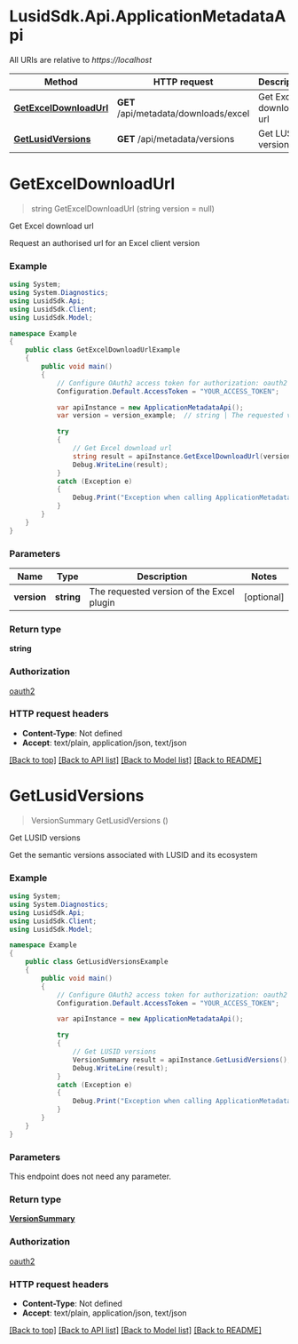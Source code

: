 # LusidSdk.Api.ApplicationMetadataApi

All URIs are relative to *https://localhost*

Method | HTTP request | Description
------------- | ------------- | -------------
[**GetExcelDownloadUrl**](ApplicationMetadataApi.md#getexceldownloadurl) | **GET** /api/metadata/downloads/excel | Get Excel download url
[**GetLusidVersions**](ApplicationMetadataApi.md#getlusidversions) | **GET** /api/metadata/versions | Get LUSID versions


<a name="getexceldownloadurl"></a>
# **GetExcelDownloadUrl**
> string GetExcelDownloadUrl (string version = null)

Get Excel download url

Request an authorised url for an Excel client version

### Example
```csharp
using System;
using System.Diagnostics;
using LusidSdk.Api;
using LusidSdk.Client;
using LusidSdk.Model;

namespace Example
{
    public class GetExcelDownloadUrlExample
    {
        public void main()
        {
            // Configure OAuth2 access token for authorization: oauth2
            Configuration.Default.AccessToken = "YOUR_ACCESS_TOKEN";

            var apiInstance = new ApplicationMetadataApi();
            var version = version_example;  // string | The requested version of the Excel plugin (optional) 

            try
            {
                // Get Excel download url
                string result = apiInstance.GetExcelDownloadUrl(version);
                Debug.WriteLine(result);
            }
            catch (Exception e)
            {
                Debug.Print("Exception when calling ApplicationMetadataApi.GetExcelDownloadUrl: " + e.Message );
            }
        }
    }
}
```

### Parameters

Name | Type | Description  | Notes
------------- | ------------- | ------------- | -------------
 **version** | **string**| The requested version of the Excel plugin | [optional] 

### Return type

**string**

### Authorization

[oauth2](../README.md#oauth2)

### HTTP request headers

 - **Content-Type**: Not defined
 - **Accept**: text/plain, application/json, text/json

[[Back to top]](#) [[Back to API list]](../README.md#documentation-for-api-endpoints) [[Back to Model list]](../README.md#documentation-for-models) [[Back to README]](../README.md)

<a name="getlusidversions"></a>
# **GetLusidVersions**
> VersionSummary GetLusidVersions ()

Get LUSID versions

Get the semantic versions associated with LUSID and its ecosystem

### Example
```csharp
using System;
using System.Diagnostics;
using LusidSdk.Api;
using LusidSdk.Client;
using LusidSdk.Model;

namespace Example
{
    public class GetLusidVersionsExample
    {
        public void main()
        {
            // Configure OAuth2 access token for authorization: oauth2
            Configuration.Default.AccessToken = "YOUR_ACCESS_TOKEN";

            var apiInstance = new ApplicationMetadataApi();

            try
            {
                // Get LUSID versions
                VersionSummary result = apiInstance.GetLusidVersions();
                Debug.WriteLine(result);
            }
            catch (Exception e)
            {
                Debug.Print("Exception when calling ApplicationMetadataApi.GetLusidVersions: " + e.Message );
            }
        }
    }
}
```

### Parameters
This endpoint does not need any parameter.

### Return type

[**VersionSummary**](VersionSummary.md)

### Authorization

[oauth2](../README.md#oauth2)

### HTTP request headers

 - **Content-Type**: Not defined
 - **Accept**: text/plain, application/json, text/json

[[Back to top]](#) [[Back to API list]](../README.md#documentation-for-api-endpoints) [[Back to Model list]](../README.md#documentation-for-models) [[Back to README]](../README.md)

